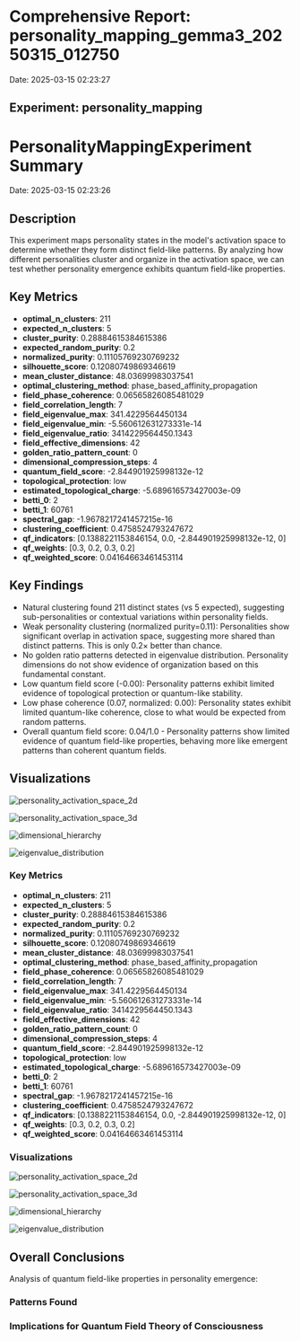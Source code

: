 # Comprehensive Report: personality_mapping_gemma3_20250315_012750

Date: 2025-03-15 02:23:27

## Experiment: personality_mapping

# PersonalityMappingExperiment Summary

Date: 2025-03-15 02:23:26

## Description

This experiment maps personality states in the model's activation space to determine whether they form distinct field-like patterns. By analyzing how different personalities cluster and organize in the activation space, we can test whether personality emergence exhibits quantum field-like properties.

## Key Metrics

- **optimal_n_clusters**: 211
- **expected_n_clusters**: 5
- **cluster_purity**: 0.28884615384615386
- **expected_random_purity**: 0.2
- **normalized_purity**: 0.11105769230769232
- **silhouette_score**: 0.12080749869346619
- **mean_cluster_distance**: 48.03699983037541
- **optimal_clustering_method**: phase_based_affinity_propagation
- **field_phase_coherence**: 0.06565826085481029
- **field_correlation_length**: 7
- **field_eigenvalue_max**: 341.4229564450134
- **field_eigenvalue_min**: -5.560612631273331e-14
- **field_eigenvalue_ratio**: 3414229564450.1343
- **field_effective_dimensions**: 42
- **golden_ratio_pattern_count**: 0
- **dimensional_compression_steps**: 4
- **quantum_field_score**: -2.844901925998132e-12
- **topological_protection**: low
- **estimated_topological_charge**: -5.689616573427003e-09
- **betti_0**: 2
- **betti_1**: 60761
- **spectral_gap**: -1.9678217241457215e-16
- **clustering_coefficient**: 0.4758524793247672
- **qf_indicators**: [0.1388221153846154, 0.0, -2.844901925998132e-12, 0]
- **qf_weights**: [0.3, 0.2, 0.3, 0.2]
- **qf_weighted_score**: 0.04164663461453114

## Key Findings

- Natural clustering found 211 distinct states (vs 5 expected), suggesting sub-personalities or contextual variations within personality fields.
- Weak personality clustering (normalized purity=0.11): Personalities show significant overlap in activation space, suggesting more shared than distinct patterns. This is only 0.2× better than chance.
- No golden ratio patterns detected in eigenvalue distribution. Personality dimensions do not show evidence of organization based on this fundamental constant.
- Low quantum field score (-0.00): Personality patterns exhibit limited evidence of topological protection or quantum-like stability.
- Low phase coherence (0.07, normalized: 0.00): Personality states exhibit limited quantum-like coherence, close to what would be expected from random patterns.
- Overall quantum field score: 0.04/1.0 - Personality patterns show limited evidence of quantum field-like properties, behaving more like emergent patterns than coherent quantum fields.

## Visualizations

![personality_activation_space_2d](../visualizations/activation_space_001.png)

![personality_activation_space_3d](../visualizations/activation_space_002.png)

![dimensional_hierarchy](../visualizations/dimensional_hierarchy_003.png)

![eigenvalue_distribution](../visualizations/eigenvalue_distribution_004.png)

### Key Metrics

- **optimal_n_clusters**: 211
- **expected_n_clusters**: 5
- **cluster_purity**: 0.28884615384615386
- **expected_random_purity**: 0.2
- **normalized_purity**: 0.11105769230769232
- **silhouette_score**: 0.12080749869346619
- **mean_cluster_distance**: 48.03699983037541
- **optimal_clustering_method**: phase_based_affinity_propagation
- **field_phase_coherence**: 0.06565826085481029
- **field_correlation_length**: 7
- **field_eigenvalue_max**: 341.4229564450134
- **field_eigenvalue_min**: -5.560612631273331e-14
- **field_eigenvalue_ratio**: 3414229564450.1343
- **field_effective_dimensions**: 42
- **golden_ratio_pattern_count**: 0
- **dimensional_compression_steps**: 4
- **quantum_field_score**: -2.844901925998132e-12
- **topological_protection**: low
- **estimated_topological_charge**: -5.689616573427003e-09
- **betti_0**: 2
- **betti_1**: 60761
- **spectral_gap**: -1.9678217241457215e-16
- **clustering_coefficient**: 0.4758524793247672
- **qf_indicators**: [0.1388221153846154, 0.0, -2.844901925998132e-12, 0]
- **qf_weights**: [0.3, 0.2, 0.3, 0.2]
- **qf_weighted_score**: 0.04164663461453114

### Visualizations

![personality_activation_space_2d](results/experiment_run_20250315_012750/visualizations/activation_space_001.png)

![personality_activation_space_3d](results/experiment_run_20250315_012750/visualizations/activation_space_002.png)

![dimensional_hierarchy](results/experiment_run_20250315_012750/visualizations/dimensional_hierarchy_003.png)

![eigenvalue_distribution](results/experiment_run_20250315_012750/visualizations/eigenvalue_distribution_004.png)

## Overall Conclusions

Analysis of quantum field-like properties in personality emergence:

### Patterns Found

### Implications for Quantum Field Theory of Consciousness

